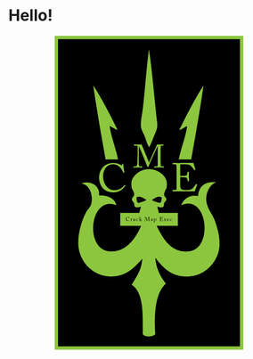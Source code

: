 # Hello!

<a href="https://github.com/byt3n33dl3/"><p align="center">
<img src="/domain/cme.jpg">
</p></a>
